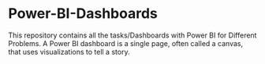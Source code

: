 # Power-BI-Dashboards
This repository contains all the tasks/Dashboards with Power BI for Different Problems. A Power BI dashboard is a single page, often called a canvas, that uses visualizations to tell a story. 

